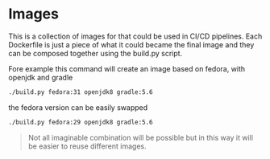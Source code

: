 # Images

This is a collection of images for that could be used in CI/CD pipelines. Each Dockerfile is just a piece of what it could became the final image and they can be composed together using the build.py script.

Fore example this command will create an image based on fedora, with openjdk and gradle

```bash
./build.py fedora:31 openjdk8 gradle:5.6
```

the fedora version can be easily swapped

```bash
./build.py fedora:29 openjdk8 gradle:5.6
```

> Not all imaginable combination will be possible but in this way it will be easier to reuse different images.
